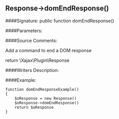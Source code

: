 ## Response->domEndResponse()

####Signature: public function domEndResponse()

####Parameters:


####Source Comments:

Add a command to end a DOM response



return \Xajax\Plugin\Response



####Writers Description:


####Example:
```
function domEndResponseExample()
{
    $oResponse = new Response()
    $oResponse->domEndResponse()
    return $oResponse
}
```